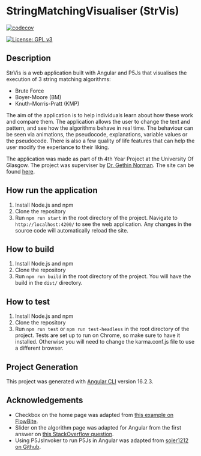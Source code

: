 # StringMatchingVisualiser (StrVis)

[![codecov](https://codecov.io/gh/interysy/4th-year-project-string-matching-visualiser/graph/badge.svg?token=KXXJVM1ZMC)](https://codecov.io/gh/interysy/4th-year-project-string-matching-visualiser) 

[![License: GPL v3](https://img.shields.io/badge/License-GPLv3-blue.svg)](https://www.gnu.org/licenses/gpl-3.0)



## Description

StrVis is a web application built with Angular and P5Js that visualises the execution of 3 string matching algorithms:
- Brute Force
- Boyer-Moore (BM)
- Knuth-Morris-Pratt (KMP)

The aim of the application is to help individuals learn about how these work and compare them. The application allows the user to change the text and pattern, and see how the algorithms behave in real time. The behaviour can be seen via animations, the pseudocode, explanations, variable values or the pseudocode. There is also a few quality of life features that can help the user modify the experiance to their liking.

The application was made as part of th 4th Year Project at the University Of Glasgow. The project was superviser by [Dr. Gethin Norman](https://www.dcs.gla.ac.uk/~gethin/). The site can be found [here](https://string-search-visualiser-prod.netlify.app/).


## How run the application

1. Install Node.js and npm
2. Clone the repository
3. Run `npm run start` in the root directory of the project. Navigate to `http://localhost:4200/` to see the web application. Any changes in the source code will automatically reload the site.

## How to build

1. Install Node.js and npm
2. Clone the repository
3. Run `npm run build` in the root directory of the project. You will have the build in the `dist/` directory.


## How to test
1. Install Node.js and npm
2. Clone the repository
3. Run `npm run test` or `npm run test-headless` in the root directory of the project. Tests are set up to run on Chrome, so make sure to have it installed. Otherwise you will need to change the karma.conf.js file to use a different browser.


## Project Generation
This project was generated with [Angular CLI](https://github.com/angular/angular-cli) version 16.2.3.

## Acknowledgements

- Checkbox on the home page was adapted from [this example on FlowBite](https://flowbite.com/docs/forms/toggle/).
- Slider on the algorithm page was adapted for Angular from the first answer on [this StackOverflow question](https://stackoverflow.com/questions/55565001/how-do-you-allow-a-user-to-manually-resize-a-div-element-vertically).
- Using P5JsInvoker to run P5Js in Angular was adapted from [soler1212 on Github](https://github.com/soler1212/P5JSInvoker/blob/main/p5-jsinvoker.ts).

